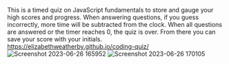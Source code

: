 This is a timed quiz on JavaScript fundamentals to store and gauge your high scores and progress. When answering questions, if you guess incorrectly, more time will be subtracted from the clock. When all questions are answered or the timer reaches 0, the quiz is over. From there you can save your score with your initials. 
https://elizabethweatherby.github.io/coding-quiz/
![Screenshot 2023-06-26 165952](https://github.com/Elizabethweatherby/coding-quiz/assets/47335796/928798c5-c812-4945-b702-4c7c7fcca1e6)
![Screenshot 2023-06-26 170105](https://github.com/Elizabethweatherby/coding-quiz/assets/47335796/1ce55eb8-33b0-45cb-b0a4-feffcfed1e01)
